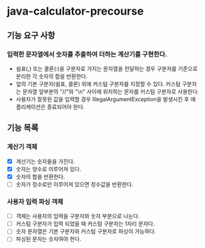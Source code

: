 # java-calculator-precourse

## 기능 요구 사항
### 입력한 문자열에서 숫자를 추출하여 더하는 계산기를 구현한다.
- 쉼표(,) 또는 콜론(:)을 구분자로 가지는 문자열을 전달하는 경우 구분자를 기준으로 분리한 각 숫자의 합을 반환한다.
- 앞의 기본 구분자(쉼표, 콜론) 외에 커스텀 구분자를 지정할 수 있다. 커스텀 구분자는 문자열 앞부분의 "//"와 "\n" 사이에 위치하는 문자를 커스텀 구분자로 사용한다.
- 사용자가 잘못된 값을 입력할 경우 IllegalArgumentException을 발생시킨 후 애플리케이션은 종료되어야 한다.

## 기능 목록

### 계산기 객체
- [X] 계산기는 숫자들을 가진다.
- [X] 숫자는 양수로 이루어져 있다.
- [X] 숫자의 합을 반환한다.
- [ ] 숫자가 정수로만 이루어져 있으면 정수값을 반환한다.

### 사용자 입력 파싱 객체
- [ ] 객체는 사용자의 입력을 구분자와 숫자 부분으로 나눈다.
- [ ] 커스텀 구분자가 입력 되었을 때 커스텀 구분자는 1자리 문자다.
- [ ] 숫자 문자열은 기본 구분자와 커스텀 구분자로 파싱이 가능하다.
- [ ] 파싱된 문자는 숫자여야 한다.